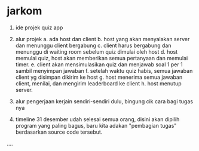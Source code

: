 # jarkom

1. ide projek
quiz app

2. alur projek
a. ada host dan client
b. host yang akan menyalakan server dan menunggu client bergabung
c. client harus bergabung dan menunggu di waiting room sebelum quiz dimulai oleh host
d. host memulai quiz, host akan memberikan semua pertanyaan dan memulai timer.
e. client akan mensimulasikan quiz dan menjawab soal 1 per 1 sambil menyimpan jawaban
f. setelah waktu quiz habis, semua jawaban client yg disimpan dikirim ke host
g. host menerima semua jawaban client, menilai, dan mengirim leaderboard ke client
h. host menutup server.

3. alur pengerjaan
kerjain sendiri-sendiri dulu, bingung cik cara bagi tugas nya

4. timeline
31 desember udah selesai semua orang, disini akan dipilih program yang paling bagus, 
baru kita adakan "pembagian tugas" berdasarkan source code tersebut.

....
